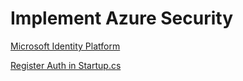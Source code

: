 # Implement Azure Security

[Microsoft Identity Platform](https://docs.microsoft.com/en-us/azure/active-directory/develop/)

[Register Auth in Startup.cs](https://docs.microsoft.com/en-us/aspnet/core/security/authentication/social/?view=aspnetcore-3.1&tabs=visual-studio)
